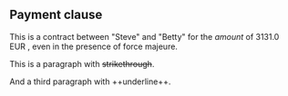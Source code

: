 ## Payment clause
This is a contract between "Steve" and "Betty"
for the *amount* of 3131.0 EUR
, even in the presence of force majeure.

This is a paragraph with ~~strikethrough~~.

And a third paragraph with ++underline++.
